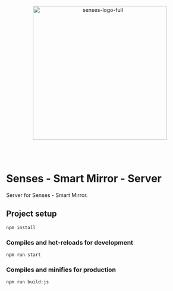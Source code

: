 <p align="center"><a href="https://senses-mirror.io" target="_blank"><img width="360" alt="senses-logo-full" src="https://user-images.githubusercontent.com/3399093/134037048-2add52f7-05f8-4c8d-a25c-fa590d97b01c.png"></a></p>
<br /><br />

# Senses - Smart Mirror - Server

Server for Senses - Smart Mirror.

## Project setup
```
npm install
```

### Compiles and hot-reloads for development
```
npm run start
```

### Compiles and minifies for production
```
npm run build:js
```
